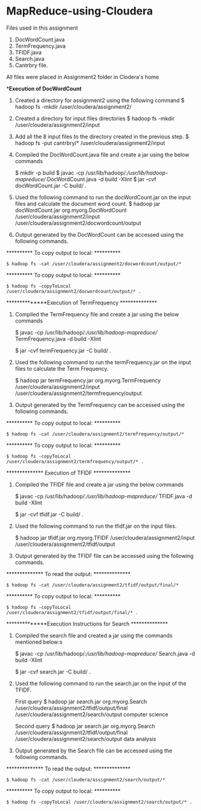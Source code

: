 # MapReduce-using-Cloudera

Files used in this assignment
1. DocWordCount.java
2. TermFrequency.java
3. TFIDF.java
4. Search.java
5. Cantrbry file.

All files were placed in Assignment2 folder in Clodera's home




*************Execution of DocWordCount************



1) Created a directory for assignment2 using the following command
	$ hadoop fs -mkdir /user/cloudera/assignment2/
2) Created a directory for input files directories
    	$ hadoop fs -mkdir /user/cloudera/assignment2/input

3) Add all the 8 input files to the directory created in the previous step.
	$ hadoop fs -put cantrbry/* /user/cloudera/assignment2/input

4) Compiled the DocWordCount.java file  and create a jar using the below commands

	$ mkdir -p build
	$ javac -cp /usr/lib/hadoop/*:/usr/lib/hadoop-mapreduce/* DocWordCount.java -d build -Xlint 
	$ jar -cvf docWordCount.jar -C build/ .

5) Used the following command to run the docWordCount.jar on the input files and calculate the document word count.
	$ hadoop jar docWordCount.jar org.myorg.DocWordCount /user/cloudera/assignment2/input /user/cloudera/assignment2/docwordcount/output

6) Output generated by the DocWordCount can be accessed using the following commands.

********** To copy output to local: **********

	$ hadoop fs -cat /user/cloudera/assignment2/docwordcount/output/*

********** To copy output to local: **********

	$ hadoop fs -copyToLocal /user/cloudera/assignment2/docwordcount/output/* .





**************Execution of TermFrequency **************




1) Compiled the TermFrequency file  and create a jar using the below commands
	
	$ javac -cp /usr/lib/hadoop/*:/usr/lib/hadoop-mapreduce/* TermFrequency.java -d build -Xlint

	$ jar -cvf termFrequency.jar -C build/ .

2) Used the following command to run the termFrequency.jar on the input files to calculate the Term Frequency.

	$ hadoop jar termFrequency.jar org.myorg.TermFrequency /user/cloudera/assignment2/input /user/cloudera/assignment2/termfrequency/output

3) Output generated by the TermFrequency can be accessed using the following commands.

********** To copy output to local: **********

	$ hadoop fs -cat /user/cloudera/assignment2/termfrequency/output/*

********** To copy output to local: **********

	$ hadoop fs -copyToLocal /user/cloudera/assignment2/termfrequency/output/* .





************** Execution of TFIDF **************




1) Compiled the TFIDF file  and create a jar using the below commands
	
	$ javac -cp /usr/lib/hadoop/*:/usr/lib/hadoop-mapreduce/* TFIDF.java -d build -Xlint

	$ jar -cvf tfidf.jar -C build/ .

2) Used the following command to run the tfidf.jar on the input files.

	$ hadoop jar tfidf.jar org.myorg.TFIDF /user/cloudera/assignment2/input /user/cloudera/assignment2/tfidf/output

3) Output generated by the TFIDF file can be accessed using the following commands.

**************	To read the output: **************

	$ hadoop fs -cat /user/cloudera/assignment2/tfidf/output/final/*
	
********** To copy output to local: **********

	$ hadoop fs -copyToLocal /user/cloudera/assignment2/tfidf/output/final/* .





**************Execution Instructions for Search **************





1) Compiled the search file  and created a jar using the commands mentioned below:s
	
	$ javac -cp /usr/lib/hadoop/*:/usr/lib/hadoop-mapreduce/* Search.java -d build -Xlint

	$ jar -cvf search.jar -C build/ .

2) Used the following command to run the search.jar on the input of the TFIDF.

	First query
	$ hadoop jar search.jar org.myorg.Search /user/cloudera/assignment2/tfidf/output/final /user/cloudera/assignment2/search/output computer science
	
	Second query
	$ hadoop jar search.jar org.myorg.Search /user/cloudera/assignment2/tfidf/output/final /user/cloudera/assignment2/search/output data analysis

3) Output generated by the Search file can be accessed using the following commands.

**************	To read the output: **************

	$ hadoop fs -cat /user/cloudera/assignment2/search/output/*


********** To copy output to local: **********

	$ hadoop fs -copyToLocal /user/cloudera/assignment2/search/output/* .

